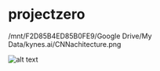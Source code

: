 # projectzero

/mnt/F2D85B4ED85B0FE9/Google Drive/My Data/kynes.ai/CNNachitecture.png


![alt text](https://raw.githubusercontent.com/dannyseim/projectzero/master/docs/CNNachitecture.png)
